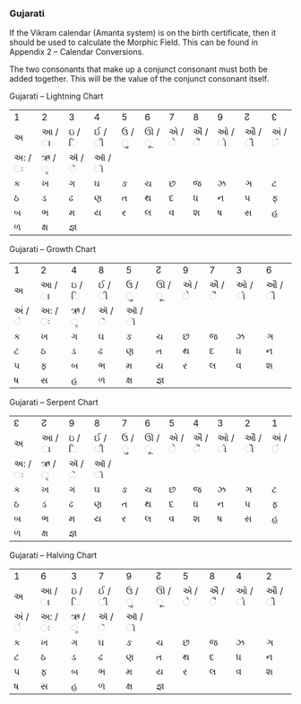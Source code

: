 ### <span id="anchor-45"></span>Gujarati

If the Vikram calendar (Amanta system) is on the birth certificate, then
it should be used to calculate the Morphic Field. This can be found in
Appendix 2 – Calendar Conversions.

The two consonants that make up a conjunct consonant must both be added
together. This will be the value of the conjunct consonant itself. 

Gujarati – Lightning Chart

|        |       |       |       |       |       |       |       |       |       |        |
| ------ | ----- | ----- | ----- | ----- | ----- | ----- | ----- | ----- | ----- | ------ |
| 1      | 2     | 3     | 4     | 5     | 6     | 7     | 8     | 9     | ↊     | ↋      |
| અ      | આ / ા | ઇ / િ | ઈ / ી | ઉ / ુ | ઊ / ૂ | એ / ે | ઐ / ૈ | ઓ / ો | ઔ / ૌ | અં / ં |
| અ: / ઃ | ઋ / ૃ | ઍ / ૅ | ઑ / ૉ |       |       |       |       |       |       |        |
| ક      | ખ     | ગ     | ઘ     | ઙ     | ચ     | છ     | જ     | ઝ     | ઞ     | ટ      |
| ઠ      | ડ     | ઢ     | ણ     | ત     | થ     | દ     | ધ     | ન     | પ     | ફ      |
| બ      | ભ     | મ     | ય     | ર     | લ     | વ     | શ     | ષ     | સ     | હ      |
| ળ      | ક્ષ   | જ્ઞ   |       |       |       |       |       |       |       |        |

Gujarati – Growth Chart

|        |        |       |       |       |       |       |       |       |       |
| ------ | ------ | ----- | ----- | ----- | ----- | ----- | ----- | ----- | ----- |
| 1      | 2      | 4     | 8     | 5     | ↊     | 9     | 7     | 3     | 6     |
| અ      | આ / ા  | ઇ / િ | ઈ / ી | ઉ / ુ | ઊ / ૂ | એ / ે | ઐ / ૈ | ઓ / ો | ઔ / ૌ |
| અં / ં | અ: / ઃ | ઋ / ૃ | ઍ / ૅ | ઑ / ૉ |       |       |       |       |       |
| ક      | ખ      | ગ     | ઘ     | ઙ     | ચ     | છ     | જ     | ઝ     | ઞ     |
| ટ      | ઠ      | ડ     | ઢ     | ણ     | ત     | થ     | દ     | ધ     | ન     |
| પ      | ફ      | બ     | ભ     | મ     | ય     | ર     | લ     | વ     | શ     |
| ષ      | સ      | હ     | ળ     | ક્ષ   | જ્ઞ   |       |       |       |       |

Gujarati – Serpent Chart

|        |       |       |       |       |       |       |       |       |       |        |
| ------ | ----- | ----- | ----- | ----- | ----- | ----- | ----- | ----- | ----- | ------ |
| ↋      | ↊     | 9     | 8     | 7     | 6     | 5     | 4     | 3     | 2     | 1      |
| અ      | આ / ા | ઇ / િ | ઈ / ી | ઉ / ુ | ઊ / ૂ | એ / ે | ઐ / ૈ | ઓ / ો | ઔ / ૌ | અં / ં |
| અ: / ઃ | ઋ / ૃ | ઍ / ૅ | ઑ / ૉ |       |       |       |       |       |       |        |
| ક      | ખ     | ગ     | ઘ     | ઙ     | ચ     | છ     | જ     | ઝ     | ઞ     | ટ      |
| ઠ      | ડ     | ઢ     | ણ     | ત     | થ     | દ     | ધ     | ન     | પ     | ફ      |
| બ      | ભ     | મ     | ય     | ર     | લ     | વ     | શ     | ષ     | સ     | હ      |
| ળ      | ક્ષ   | જ્ઞ   |       |       |       |       |       |       |       |        |

Gujarati – Halving Chart

|        |        |       |       |       |       |       |       |       |       |
| ------ | ------ | ----- | ----- | ----- | ----- | ----- | ----- | ----- | ----- |
| 1      | 6      | 3     | 7     | 9     | ↊     | 5     | 8     | 4     | 2     |
| અ      | આ / ા  | ઇ / િ | ઈ / ી | ઉ / ુ | ઊ / ૂ | એ / ે | ઐ / ૈ | ઓ / ો | ઔ / ૌ |
| અં / ં | અ: / ઃ | ઋ / ૃ | ઍ / ૅ | ઑ / ૉ |       |       |       |       |       |
| ક      | ખ      | ગ     | ઘ     | ઙ     | ચ     | છ     | જ     | ઝ     | ઞ     |
| ટ      | ઠ      | ડ     | ઢ     | ણ     | ત     | થ     | દ     | ધ     | ન     |
| પ      | ફ      | બ     | ભ     | મ     | ય     | ર     | લ     | વ     | શ     |
| ષ      | સ      | હ     | ળ     | ક્ષ   | જ્ઞ   |       |       |       |       |
